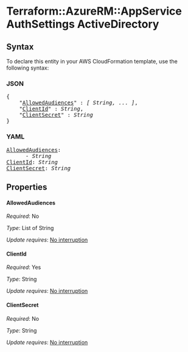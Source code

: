 # Terraform::AzureRM::AppService AuthSettings ActiveDirectory

## Syntax

To declare this entity in your AWS CloudFormation template, use the following syntax:

### JSON

<pre>
{
    "<a href="#allowedaudiences" title="AllowedAudiences">AllowedAudiences</a>" : <i>[ String, ... ]</i>,
    "<a href="#clientid" title="ClientId">ClientId</a>" : <i>String</i>,
    "<a href="#clientsecret" title="ClientSecret">ClientSecret</a>" : <i>String</i>
}
</pre>

### YAML

<pre>
<a href="#allowedaudiences" title="AllowedAudiences">AllowedAudiences</a>: <i>
      - String</i>
<a href="#clientid" title="ClientId">ClientId</a>: <i>String</i>
<a href="#clientsecret" title="ClientSecret">ClientSecret</a>: <i>String</i>
</pre>

## Properties

#### AllowedAudiences

_Required_: No

_Type_: List of String

_Update requires_: [No interruption](https://docs.aws.amazon.com/AWSCloudFormation/latest/UserGuide/using-cfn-updating-stacks-update-behaviors.html#update-no-interrupt)

#### ClientId

_Required_: Yes

_Type_: String

_Update requires_: [No interruption](https://docs.aws.amazon.com/AWSCloudFormation/latest/UserGuide/using-cfn-updating-stacks-update-behaviors.html#update-no-interrupt)

#### ClientSecret

_Required_: No

_Type_: String

_Update requires_: [No interruption](https://docs.aws.amazon.com/AWSCloudFormation/latest/UserGuide/using-cfn-updating-stacks-update-behaviors.html#update-no-interrupt)

